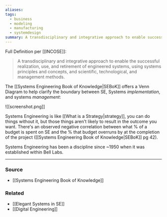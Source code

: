 ```yaml
---
aliases: 
tags:
  - business
  - modeling
  - manufacturing
  - systemdesign
summary: A transdisciplinary and integrative approach to enable successful realization, use, and retirement of systems.
---
```

Full Definition per [[INCOSE]]:
> A transdisciplinary and integrative approach to enable the successful realization, use, and retirement of engineered systems, using systems principles and concepts, and scientific, technological, and management methods.

The [[Systems Engineering Book of Knowledge|SEBoK]] offers a Venn Diagram to help clarify the boundary between SE, Systems *implementation*, and systems *management*:

![[screenshot.png]]

Systems Engineering is like [[What is a Strategy|strategy]], you can do things without it, but those things aren't likely to result in the outcome you want. There's an observed negative correlation between what % of a budget is spent on SE and the % that budget overruns by at the completion of the project ([[Systems Engineering Book of Knowledge|SEBoK]] pg 42).

Systems Engineering has been a discipline since ~1950 when it was established within Bell Labs.

---
### Source
- [[Systems Engineering Book of Knowledge]]

### Related
- [[Elegant Systems in SE]]
- [[Digital Engineering]]